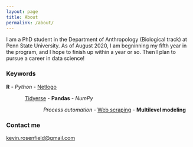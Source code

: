 ```yaml
---
layout: page
title: About
permalink: /about/
---
```


I am  a PhD student in the Department of Anthropology (Biological track) at Penn State University. As of August 2020, I am begninning my fifth year in the program, and I hope to finish up within a year or so. Then I plan to pursue a career in data science!

### Keywords
<b>R</b> - <i>Python</i> - <u>Netlogo</u>  
<p style="margin-left:10%;"><u>Tidyerse</u> - <b>Pandas</b> - <i>NumPy</i>  
<p style="margin-left:20%;"><i>Process automation</i> - <u>Web scraping</u> - <b>Multilevel modeling</b>

### Contact me

[kevin.rosenfield@gmail.com](mailto:kevin.rosenfield@gmail.com)
